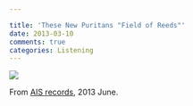```yaml
---

title: 'These New Puritans "Field of Reeds"'
date: 2013-03-10
comments: true
categories: Listening
---
```


<img src="/images/These-New-Puritans-Field-of-Reeds.jpg" class="image">

From [AIS records](http://aisrecords.blogspot.jp/), 2013 June.





